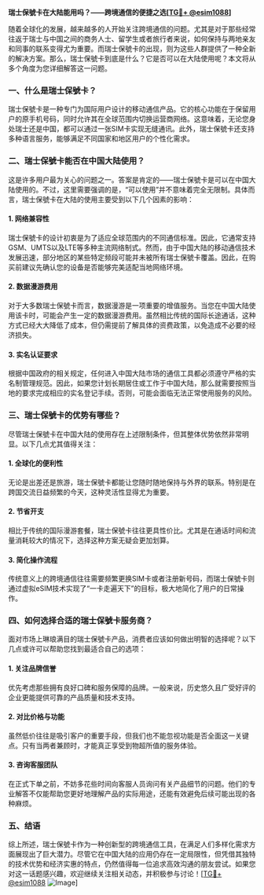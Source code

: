 **瑞士保號卡在大陆能用吗？——跨境通信的便捷之选[[TG💪+ @esim1088](https://t.me/s/esim1088)]**

随着全球化的发展，越来越多的人开始关注跨境通信的问题。尤其是对于那些经常往返于瑞士与中国之间的商务人士、留学生或者旅行者来说，如何保持与两地亲友和同事的联系变得尤为重要。而瑞士保號卡的出现，则为这些人群提供了一种全新的解决方案。那么，瑞士保號卡到底是什么？它是否可以在大陆使用呢？本文将从多个角度为您详细解答这一问题。

### 一、什么是瑞士保號卡？

瑞士保號卡是一种专门为国际用户设计的移动通信产品。它的核心功能在于保留用户的原手机号码，同时允许其在全球范围内切换运营商网络。这意味着，无论您身处瑞士还是中国，都可以通过一张SIM卡实现无缝通讯。此外，瑞士保號卡还支持多种语言服务，能够满足不同国家和地区用户的个性化需求。

### 二、瑞士保號卡能否在中国大陆使用？

这是许多用户最为关心的问题之一。答案是肯定的——瑞士保號卡是可以在中国大陆使用的。不过，这里需要强调的是，“可以使用”并不意味着完全无限制。具体而言，瑞士保號卡在大陆的使用主要受到以下几个因素的影响：

#### 1. 网络兼容性

瑞士保號卡的设计初衷是为了适应全球范围内的不同通信标准。因此，它通常支持GSM、UMTS以及LTE等多种主流网络制式。然而，由于中国大陆的移动通信技术发展迅速，部分地区的某些特定频段可能并未被所有瑞士保號卡覆盖。因此，在购买前建议先确认您的设备是否能够完美适配当地网络环境。

#### 2. 数据漫游费用

对于大多数瑞士保號卡而言，数据漫游是一项重要的增值服务。当您在中国大陆使用该卡时，可能会产生一定的数据漫游费用。虽然相比传统的国际长途通话，这种方式已经大大降低了成本，但仍需提前了解具体的资费政策，以免造成不必要的经济损失。

#### 3. 实名认证要求

根据中国政府的相关规定，任何进入中国大陆市场的通信工具都必须遵守严格的实名制管理规范。因此，如果您计划长期居住或工作于中国大陆，那么就需要按照当地的要求完成相应的实名登记手续。否则，可能会面临无法正常使用服务的风险。

### 三、瑞士保號卡的优势有哪些？

尽管瑞士保號卡在中国大陆的使用存在上述限制条件，但其整体优势依然非常明显。以下几点尤其值得关注：

#### 1. 全球化的便利性

无论是出差还是旅游，瑞士保號卡都能让您随时随地保持与外界的联系。特别是在跨国交流日益频繁的今天，这种灵活性显得尤为重要。

#### 2. 节省开支

相比于传统的国际漫游套餐，瑞士保號卡往往更具性价比。尤其是在通话时间和流量消耗较大的情况下，选择这种方案无疑会更加划算。

#### 3. 简化操作流程

传统意义上的跨境通信往往需要频繁更换SIM卡或者注册新号码，而瑞士保號卡则通过虚拟eSIM技术实现了“一卡走遍天下”的目标，极大地简化了用户的日常操作。

### 四、如何选择合适的瑞士保號卡服务商？

面对市场上琳琅满目的瑞士保號卡产品，消费者应该如何做出明智的选择呢？以下几点或许可以帮助您找到最适合自己的选项：

#### 1. 关注品牌信誉

优先考虑那些拥有良好口碑和服务保障的品牌。一般来说，历史悠久且广受好评的企业更能提供可靠的产品质量和技术支持。

#### 2. 对比价格与功能

虽然低价往往是吸引客户的重要手段，但我们也不能忽视功能是否全面这一关键点。只有当两者兼顾时，才能真正享受到物超所值的服务体验。

#### 3. 咨询客服团队

在正式下单之前，不妨多花些时间向客服人员询问有关产品细节的问题。他们的专业解答不仅能帮助您更好地理解产品的实际用途，还能有效避免后续可能出现的各种麻烦。

### 五、结语

综上所述，瑞士保號卡作为一种创新型的跨境通信工具，在满足人们多样化需求方面展现出了巨大潜力。尽管它在中国大陆的应用仍存在一定局限性，但凭借其独特的技术优势和经济实惠的特点，仍然值得每一位追求高效沟通的朋友尝试。如果您对这一话题感兴趣，欢迎继续关注相关动态，并积极参与讨论！[[TG💪+ @esim1088](https://t.me/s/esim1088) ![Image](https://i.postimg.cc/4NQfJmqS/Snipaste-2025-05-13-00-14-12.png)]